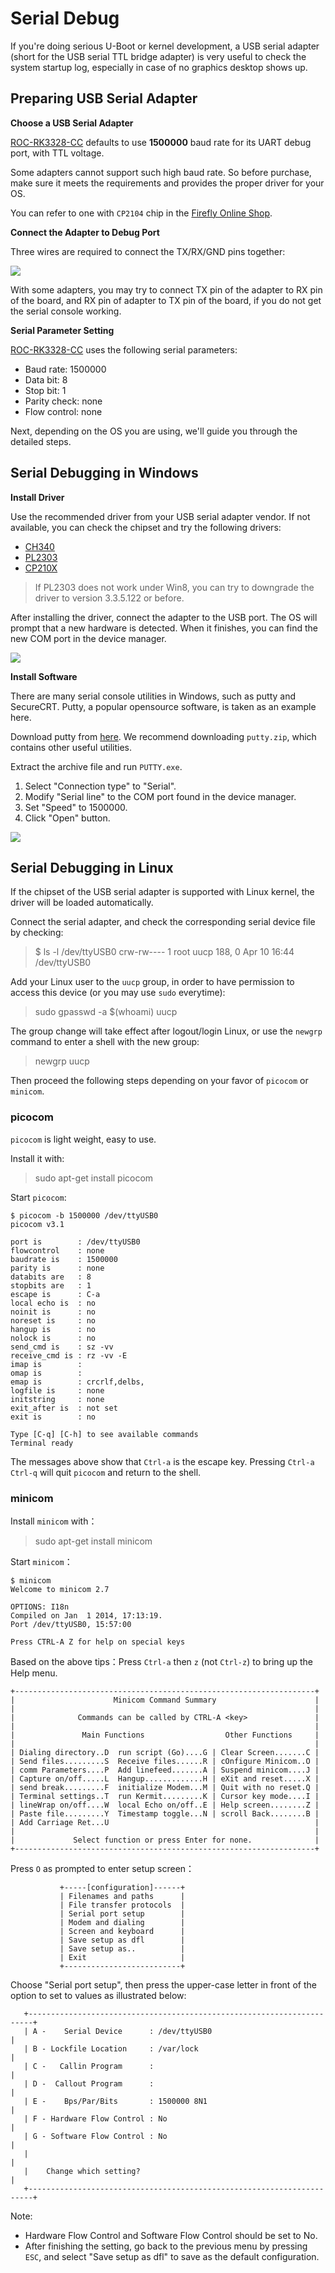 # Serial Debug

If you're doing serious U-Boot or kernel development,  a USB serial adapter (short for the USB serial TTL bridge adapter) is very useful to check the system startup log, especially in case of no graphics desktop shows up.

## Preparing USB Serial Adapter

**Choose a USB Serial Adapter**

[ROC-RK3328-CC] defaults to use **1500000** baud rate for its UART debug port, with TTL voltage.

Some adapters cannot support such high baud rate. So before purchase, make sure it meets the requirements and provides the proper driver for your OS.

You can refer to one with `CP2104` chip in the [Firefly Online Shop](http://shop.t-firefly.com/goods.php?id=32).

**Connect the Adapter to Debug Port**

Three wires are required to connect the TX/RX/GND pins together:

![](img/debug_con.png)

With some adapters, you may try to connect TX pin of the adapter to RX pin of the board, and RX pin of adapter to TX pin of the board, if you do not get the serial console working.

**Serial Parameter Setting**

[ROC-RK3328-CC] uses the following serial parameters:

- Baud rate: 1500000
- Data bit: 8
- Stop bit: 1
- Parity check: none
- Flow control: none

Next, depending on the OS you are using, we'll guide you through the detailed steps.

## Serial Debugging in Windows

**Install Driver**

Use the recommended driver from your USB serial adapter vendor. If not available, you can check the chipset and try the following drivers:
 - [CH340](http://www.wch.cn/downloads.php?name=pro&proid=5)
 - [PL2303](http://www.prolific.com.tw/US/ShowProduct.aspx?pcid=41)
 - [CP210X](http://www.silabs.com/products/mcu/pages/usbtouartbridgevcpdrivers.aspx)

> If PL2303 does not work under Win8, you can try to downgrade the driver to version 3.3.5.122 or before.

After installing the driver, connect the adapter to the USB port. The OS will prompt that a new hardware is detected. When it finishes, you can find the new COM port in the device manager.

![](img/debug_devicemanager_com.png)

**Install Software**

There are many serial console utilities in Windows, such as putty and SecureCRT. Putty, a popular opensource software, is taken as an example here.

Download putty from [here](http://www.chiark.greenend.org.uk/~sgtatham/putty/download.html). We recommend downloading `putty.zip`, which contains other useful utilities.

Extract the archive file and run `PUTTY.exe`.

1. Select "Connection type" to "Serial".
2. Modify "Serial line" to the COM port found in the device manager.
3. Set "Speed" to 1500000.
4. Click "Open" button.

![](img/debug_putty_serial.png)

## Serial Debugging in Linux

If the chipset of the USB serial adapter is supported with Linux kernel, the driver will be loaded automatically.

Connect the serial adapter, and check the corresponding serial device file by checking:

> $ ls -l /dev/ttyUSB0 
> crw-rw---- 1 root uucp 188, 0 Apr 10 16:44 /dev/ttyUSB0

Add your Linux user to the `uucp` group, in order to have permission to access this device (or you may use `sudo` everytime):

> sudo gpasswd -a $(whoami) uucp

The group change will take effect after logout/login Linux, or use the `newgrp` command to enter a shell with the new group:

> newgrp uucp

Then proceed the following steps depending on your favor of `picocom` or `minicom`.

### picocom
    
`picocom` is light weight, easy to use.

Install it with:

> sudo apt-get install picocom

Start `picocom`:

```
$ picocom -b 1500000 /dev/ttyUSB0
picocom v3.1

port is        : /dev/ttyUSB0
flowcontrol    : none
baudrate is    : 1500000
parity is      : none
databits are   : 8
stopbits are   : 1
escape is      : C-a
local echo is  : no
noinit is      : no
noreset is     : no
hangup is      : no
nolock is      : no
send_cmd is    : sz -vv
receive_cmd is : rz -vv -E
imap is        : 
omap is        : 
emap is        : crcrlf,delbs,
logfile is     : none
initstring     : none
exit_after is  : not set
exit is        : no

Type [C-q] [C-h] to see available commands
Terminal ready
```

The messages above show that `Ctrl-a` is the escape key. Pressing `Ctrl-a Ctrl-q` will quit `picocom` and return to the shell.


### minicom

Install `minicom` with：

> sudo apt-get install minicom

Start `minicom`：

```
$ minicom
Welcome to minicom 2.7

OPTIONS: I18n
Compiled on Jan  1 2014, 17:13:19.
Port /dev/ttyUSB0, 15:57:00
                                                                                                                       
Press CTRL-A Z for help on special keys
```

Based on the above tips：Press `Ctrl-a` then `z` (not `Ctrl-z`) to bring up the Help menu.
```
+-------------------------------------------------------------------+
|                      Minicom Command Summary                      |
|                                                                   |
|              Commands can be called by CTRL-A <key>               |
|                                                                   |
|               Main Functions                  Other Functions     |
|                                                                   |
| Dialing directory..D  run script (Go)....G | Clear Screen.......C |
| Send files.........S  Receive files......R | cOnfigure Minicom..O |
| comm Parameters....P  Add linefeed.......A | Suspend minicom....J |
| Capture on/off.....L  Hangup.............H | eXit and reset.....X |
| send break.........F  initialize Modem...M | Quit with no reset.Q |
| Terminal settings..T  run Kermit.........K | Cursor key mode....I |
| lineWrap on/off....W  local Echo on/off..E | Help screen........Z |
| Paste file.........Y  Timestamp toggle...N | scroll Back........B |
| Add Carriage Ret...U                                              |
|                                                                   |
|             Select function or press Enter for none.              |
+-------------------------------------------------------------------+
```

Press `O` as prompted to enter setup screen：
```
           +-----[configuration]------+
           | Filenames and paths      |
           | File transfer protocols  |
           | Serial port setup        |
           | Modem and dialing        |
           | Screen and keyboard      |
           | Save setup as dfl        |
           | Save setup as..          |
           | Exit                     |
           +--------------------------+
```

Choose "Serial port setup", then press the upper-case letter in front of the option to set to values as illustrated below:

```
   +-----------------------------------------------------------------------+
   | A -    Serial Device      : /dev/ttyUSB0                              |
   | B - Lockfile Location     : /var/lock                                 |
   | C -   Callin Program      :                                           |
   | D -  Callout Program      :                                           |
   | E -    Bps/Par/Bits       : 1500000 8N1                               |
   | F - Hardware Flow Control : No                                        |
   | G - Software Flow Control : No                                        |
   |                                                                       |
   |    Change which setting?                                              |
   +-----------------------------------------------------------------------+
```

Note:
* Hardware Flow Control and Software Flow Control should be set to No.
* After finishing the setting, go back to the previous menu by pressing `ESC`, and select "Save setup as dfl" to save as the default configuration.

[ROC-RK3328-CC]: http://en.t-firefly.com/product/rocrk3328cc.html "ROC-RK3328-CC Official Website"
